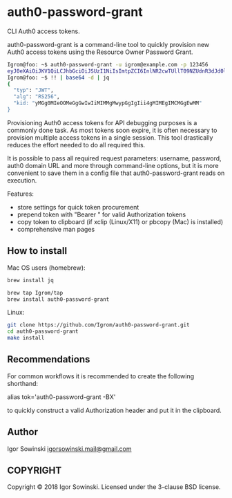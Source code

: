# auth0-password-grant
CLI Auth0 access tokens.

auth0-password-grant is a command-line tool to quickly provision new Auth0 access tokens using the Resource Owner Password Grant.

```sh
Igrom@foo: ~$ auth0-password-grant -u igrom@example.com -p 123456
eyJ0eXAiOiJKV1QiLCJhbGciOiJSUzI1NiIsImtpZCI6InlNR2cwTUllT09NZUdnR3dJd0lpTUlNTWdNd3lwR2dJZ0lpaTRnTUlNRWdJTUNNR2dFd01NIn0gCg==
Igrom@foo: ~$ !! | base64 -d | jq
{
  "typ": "JWT",
  "alg": "RS256",
  "kid: "yMGg0MIeOOMeGgGwIwIiMIMMgMwypGgIgIii4gMIMEgIMCMGgEwMM"
}
```

Provisioning Auth0 access tokens for API debugging purposes is a commonly done task. As most tokens soon expire, it is often necessary to provision multiple access tokens in a single session. This tool drastically reduces the effort needed to do all required this.

It is possible to pass all required request parameters: username, password, auth0 domain URL and more through command-line options, but it is more convenient to save them in a config file that auth0-password-grant reads on execution.

Features:
- store settings for quick token procurement
- prepend token with "Bearer " for valid Authorization tokens
- copy token to clipboard (if xclip (Linux/X11) or pbcopy (Mac) is installed)
- comprehensive man pages

## How to install
Mac OS users (homebrew):
```sh
brew install jq

brew tap Igrom/tap
brew install auth0-password-grant
```

Linux:
```sh
git clone https://github.com/Igrom/auth0-password-grant.git
cd auth0-password-grant
make install
```

## Recommendations
For common workflows it is recommended to create the following shorthand:

  alias tok='auth0-password-grant -BX'

to quickly construct a valid Authorization header and put it in the clipboard.

## Author
Igor Sowinski <igorsowinski.mail@gmail.com>

## COPYRIGHT
Copyright © 2018 Igor Sowinski.  Licensed under the 3-clause BSD license.
